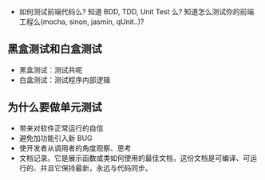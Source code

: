 - 如何测试前端代码么? 知道 BDD, TDD, Unit Test 么? 知道怎么测试你的前端工程么(mocha, sinon, jasmin, qUnit..)?

## 黑盒测试和白盒测试

- 黑盒测试：测试共呢
- 白盒测试：测试程序内部逻辑

## 为什么要做单元测试

- 带来对软件正常运行的自信
- 避免加功能引入新 BUG
- 使开发者从调用者的角度观察、思考
- 文档记录。它是展示函数或类如何使用的最佳文档，这份文档是可编译、可运行的、并且它保持最新，永远与代码同步。
